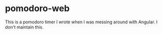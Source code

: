 # pomodoro-web

This is a pomodoro timer I wrote when I was messing around with Angular.
I don't maintain this.
